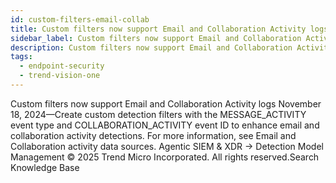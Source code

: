 ```yaml
---
id: custom-filters-email-collab
title: Custom filters now support Email and Collaboration Activity logs
sidebar_label: Custom filters now support Email and Collaboration Activity logs
description: Custom filters now support Email and Collaboration Activity logs
tags:
  - endpoint-security
  - trend-vision-one
---
```


 Custom filters now support Email and Collaboration Activity logs November 18, 2024—Create custom detection filters with the MESSAGE_ACTIVITY event type and COLLABORATION_ACTIVITY event ID to enhance email and collaboration activity detections. For more information, see Email and Collaboration activity data sources. Agentic SIEM & XDR → Detection Model Management © 2025 Trend Micro Incorporated. All rights reserved.Search Knowledge Base
